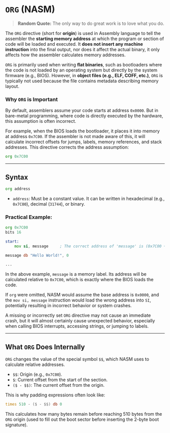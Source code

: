 # `ORG` (NASM)

> **Random Quote:** The only way to do great work is to love what you do.

The `ORG` directive (short for **origin**) is used in Assembly language to tell the assembler the **starting memory address** at which the program or section of code will be loaded and executed. It **does not insert any machine instruction** into the final output, nor does it affect the actual binary, it only affects how the assembler calculates memory addresses.

`ORG` is primarily used when writing **flat binaries**, such as bootloaders where the code is not loaded by an operating system but directly by the system firmware (e.g., BIOS). However, in **object files (e.g., ELF, COFF, etc.)**, `ORG` is typically not used because the file contains metadata describing memory layout.

### Why `ORG` is Important

By default, assemblers assume your code starts at address `0x0000`. But in bare-metal programming, where code is directly executed by the hardware, this assumption is often incorrect.

For example, when the BIOS loads the bootloader, it places it into memory at address `0x7C00`. If the assembler is not made aware of this, it will calculate incorrect offsets for jumps, labels, memory references, and stack addresses. This directive corrects the address assumption:

```asm
org 0x7C00
```

---

## Syntax

```asm
org address
```

+ `address`: Must be a constant value. It can be written in hexadecimal (e.g., `0x7C00`), decimal (`31744`), or binary.

### Practical Example:

```asm
org 0x7C00
bits 16

start:
	mov si, message		; The correct address of 'message' is (0x7C00 + offset).

message db "Hello World!", 0

...
```

In the above example, `message` is a memory label. Its address will be calculated relative to `0x7C00`, which is exactly where the BIOS loads the code.

If `org` were omitted, NASM would assume the base address is `0x0000`, and the `mov si, message` instruction would load the wrong address into `SI`, potentially resulting in incorrect behavior or system crashes.

A missing or incorrectly set `ORG` directive may not cause an immediate crash, but it will almost certainly cause unexpected behavior, especially when calling BIOS interrupts, accessing strings, or jumping to labels.

---

## What `ORG` Does Internally

`ORG` changes the value of the special symbol `$$`, which NASM uses to calculate relative addresses.

+ `$$`: Origin (e.g., `0x7C00`).
+ `$`: Current offset from the start of the section.
+ `($ - $$)`: The current offset from the origin.

This is why padding expressions often look like:

```asm
times 510 - ($ - $$) db 0
```

This calculates how many bytes remain before reaching 510 bytes from the `ORG` origin (used to fill out the boot sector before inserting the 2-byte boot signature).
